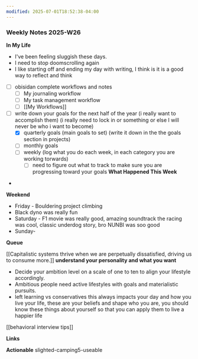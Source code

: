 ```yaml
---
modified: 2025-07-01T18:52:38-04:00
---
```


### Weekly Notes 2025-W26

**In My Life** 
- I've been feeling sluggish these days.
- I need to stop doomscrolling again
- I like starting off and ending my day with writing, I think is it is a good way to reflect and think
- [ ] obisidan complete workflows and notes
	- [ ] My journaling workflow
	- [ ] My task management workflow
	- [ ] [[My Workflows]]
- [ ] write down your goals for the next half of the year (i really want to accomplish them) (i really need to lock in or something or else I will never be who i want to become)
	- [x] quarterly goals (main goals to set) (write it down in the the goals section in projects)
	- [ ] monthly goals
	- [ ] weekly (log what you do each week, in each category you are working torwards)
		- [ ] need to figure out what to track to make sure you are progressing toward your goals
**What Happened This Week**
- 
**Weekend**
- Friday - Bouldering project climbing
- Black dyno was really fun
- Saturday - F1 movie was really good, amazing soundtrack the racing was cool, classic underdog story, bro NUNBI was soo good
- Sunday-

**Queue**
<!-- Capture the ideas or thoughts that spark excitement, and everything that pops into your head -->

[[Capitalistic systems thrive when we are perpetually dissatisfied, driving us to consume more.]]
**understand your personality and what you want**
- Decide your ambition level on a scale of one to ten to align your lifestyle accordingly.
- Ambitious people need active lifestyles with goals and materialistic pursuits.
- left learning vs conservatives this always impacts your day and how you live your life, these are your beliefs and shape who you are, you should know these things about yourself so that you can apply them to live a happier life

[[behavioral interview tips]]

**Links**


 **Actionable**
slighted-camping5-useable 